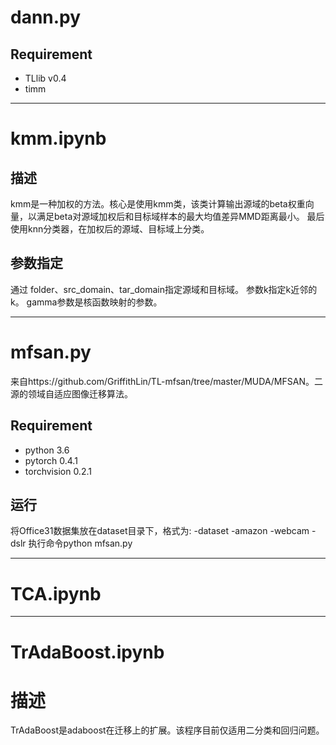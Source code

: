 # dann.py
## Requirement
- TLlib v0.4
- timm



---

# kmm.ipynb
## 描述
kmm是一种加权的方法。核心是使用kmm类，该类计算输出源域的beta权重向量，以满足beta对源域加权后和目标域样本的最大均值差异MMD距离最小。
最后使用knn分类器，在加权后的源域、目标域上分类。

##  参数指定
通过 folder、src_domain、tar_domain指定源域和目标域。
参数k指定k近邻的k。
gamma参数是核函数映射的参数。

---
# mfsan.py
来自https://github.com/GriffithLin/TL-mfsan/tree/master/MUDA/MFSAN。二源的领域自适应图像迁移算法。
## Requirement
-   python 3.6
-   pytorch 0.4.1
-   torchvision 0.2.1
## 运行
将Office31数据集放在dataset目录下，格式为:
-dataset
    -amazon
    -webcam
    -dslr
执行命令python mfsan.py

---

# TCA.ipynb



---

# TrAdaBoost.ipynb
# 描述
TrAdaBoost是adaboost在迁移上的扩展。该程序目前仅适用二分类和回归问题。